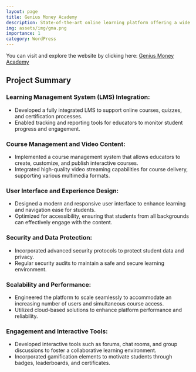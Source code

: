 ```yaml
---
layout: page
title: Genius Money Academy
description: State-of-the-art online learning platform offering a wide range of courses with interactive learning modules and video content.
img: assets/img/gma.png
importance: 1
category: WordPress
---
```


You can visit and explore the website by clicking here: <a href="https://www.geniusmoneyhub.com/">Genius Money Academy</a>

<h2>Project Summary</h2>

<h3>Learning Management System (LMS) Integration:</h3>
<ul>
  <li>Developed a fully integrated LMS to support online courses, quizzes, and certification processes.</li>
  <li>Enabled tracking and reporting tools for educators to monitor student progress and engagement.</li>
</ul>

<h3>Course Management and Video Content:</h3>
<ul>
  <li>Implemented a course management system that allows educators to create, customize, and publish interactive courses.</li>
  <li>Integrated high-quality video streaming capabilities for course delivery, supporting various multimedia formats.</li>
</ul>

<h3>User Interface and Experience Design:</h3>
<ul>
  <li>Designed a modern and responsive user interface to enhance learning and navigation ease for students.</li>
  <li>Optimized for accessibility, ensuring that students from all backgrounds can effectively engage with the content.</li>
</ul>

<h3>Security and Data Protection:</h3>
<ul>
  <li>Incorporated advanced security protocols to protect student data and privacy.</li>
  <li>Regular security audits to maintain a safe and secure learning environment.</li>
</ul>

<h3>Scalability and Performance:</h3>
<ul>
  <li>Engineered the platform to scale seamlessly to accommodate an increasing number of users and simultaneous course access.</li>
  <li>Utilized cloud-based solutions to enhance platform performance and reliability.</li>
</ul>

<h3>Engagement and Interactive Tools:</h3>
<ul>
  <li>Developed interactive tools such as forums, chat rooms, and group discussions to foster a collaborative learning environment.</li>
  <li>Incorporated gamification elements to motivate students through badges, leaderboards, and certificates.</li>
</ul>
